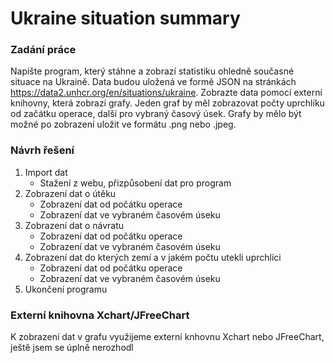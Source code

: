 # Ukraine situation summary

### Zadání práce
Napište program, který stáhne a zobrazí statistiku ohledně současné situace na Ukraině. Data budou uložená ve formě JSON na stránkách https://data2.unhcr.org/en/situations/ukraine. Zobrazte data pomocí externí knihovny, která zobrazí grafy. Jeden graf by měl zobrazovat počty uprchlíku od začátku operace, další pro vybraný časový úsek. Grafy by mělo být možné po zobrazení uložit ve formátu .png nebo .jpeg.

### Návrh řešení
1. Import dat
   * Stažení z webu, přizpůsobení dat pro program
2. Zobrazení dat o útěku
    * Zobrazení dat od počátku operace
    * Zobrazení dat ve vybraném časovém úseku 
3. Zobrazení dat o návratu
    * Zobrazení dat od počátku operace
    * Zobrazení dat ve vybraném časovém úseku
4. Zobrazení dat do kterých zemí a v jakém počtu utekli uprchlíci
    * Zobrazení dat od počátku operace
    * Zobrazení dat ve vybraném časovém úseku
5. Ukončení programu

### Externí knihovna Xchart/JFreeChart
K zobrazení dat v grafu využijeme externí knhovnu Xchart nebo JFreeChart, ještě jsem se úplně nerozhodl
